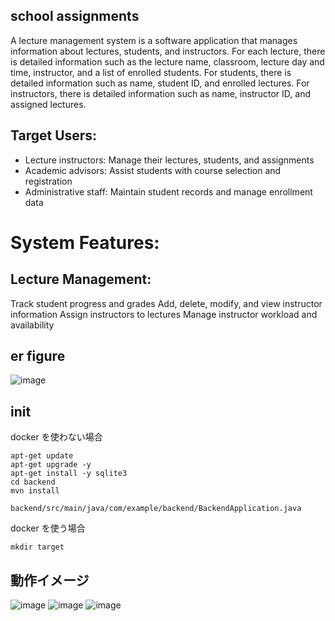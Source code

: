 ## school assignments

A lecture management system is a software application that manages information about lectures, students, and instructors. For each lecture, there is detailed information such as the lecture name, classroom, lecture day and time, instructor, and a list of enrolled students. For students, there is detailed information such as name, student ID, and enrolled lectures. For instructors, there is detailed information such as name, instructor ID, and assigned lectures.

## Target Users:

- Lecture instructors: Manage their lectures, students, and assignments
- Academic advisors: Assist students with course selection and registration
- Administrative staff: Maintain student records and manage enrollment data

# System Features:

## Lecture Management:
Track student progress and grades
Add, delete, modify, and view instructor information
Assign instructors to lectures
Manage instructor workload and availability

## er figure
![image](https://github.com/user-attachments/assets/743f1f23-b2e7-4e4a-b323-a75a3135480c)


## init
docker を使わない場合

```
apt-get update
apt-get upgrade -y
apt-get install -y sqlite3
cd backend
mvn install 
```



```
backend/src/main/java/com/example/backend/BackendApplication.java
```


docker を使う場合

```
mkdir target
```

## 動作イメージ
![image](https://github.com/user-attachments/assets/31a44216-f617-4093-951a-259dca76787c)
![image](https://github.com/user-attachments/assets/ec357b44-9c7f-4cd6-8b7d-5468173b0038)
![image](https://github.com/user-attachments/assets/4d4a27ec-fdbe-4584-95cd-1c05f73531ce)
